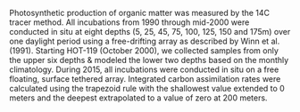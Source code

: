 Photosynthetic production of organic matter was measured by the 14C tracer method. All incubations from 1990 through mid-2000 were conducted in situ at eight depths (5, 25, 45, 75, 100, 125, 150 and 175m) over one daylight period using a free-drifting array as described by Winn et al. (1991). Starting HOT-119 (October 2000), we collected samples from only the upper six depths & modeled the lower two depths based on the monthly climatology. During 2015, all incubations were conducted in situ on a free floating, surface tethered array. Integrated carbon assimilation rates were calculated using the trapezoid rule with the shallowest value extended to 0 meters and the deepest extrapolated to a value of zero at 200 meters.
